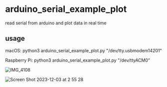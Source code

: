 # arduino_serial_example_plot
read serial from arduino and plot data in real time

## usage

macOS: python3 arduino_serial_example_plot.py "/dev/tty.usbmodem14201"

Raspberry Pi: python3 arduino_serial_example_plot.py "/dev/ttyACM0"

![IMG_4108](https://github.com/chibaf/arduino_serial_example_plot/assets/1296728/b73ab339-937c-4057-b507-264221a504a3)

![Screen Shot 2023-12-03 at 2 55 28](https://github.com/chibaf/arduino_serial_example_plot/assets/1296728/ee2e04ad-0054-4d46-be6b-65d34b858961)
